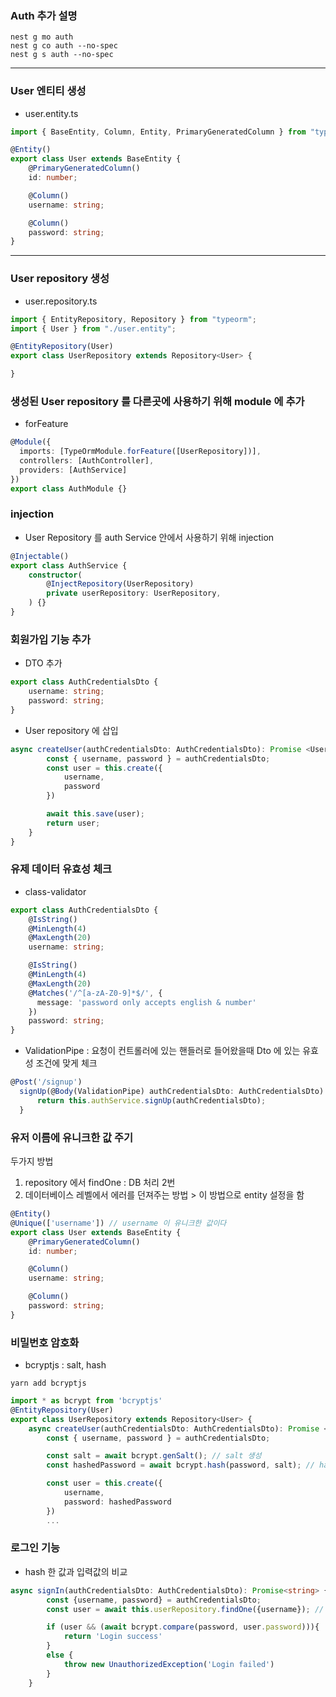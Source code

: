 ### Auth 추가 설명
```
nest g mo auth
nest g co auth --no-spec
nest g s auth --no-spec
```

---

### User 엔티티 생성
- user.entity.ts
```typescript
import { BaseEntity, Column, Entity, PrimaryGeneratedColumn } from "typeorm";

@Entity()
export class User extends BaseEntity {
    @PrimaryGeneratedColumn()
    id: number;

    @Column()
    username: string;

    @Column()
    password: string;
}
```
---

### User repository 생성
- user.repository.ts
```typescript
import { EntityRepository, Repository } from "typeorm";
import { User } from "./user.entity";

@EntityRepository(User)
export class UserRepository extends Repository<User> {

}
```

### 생성된 User repository 를 다른곳에 사용하기 위해 module 에 추가
- forFeature
```typescript
@Module({
  imports: [TypeOrmModule.forFeature([UserRepository])],
  controllers: [AuthController],
  providers: [AuthService]
})
export class AuthModule {}
```

### injection 
- User Repository 를 auth Service 안에서 사용하기 위해 injection
```typescript
@Injectable()
export class AuthService {
    constructor(
        @InjectRepository(UserRepository)
        private userRepository: UserRepository,
    ) {}
}
```

### 회원가입 기능 추가
- DTO 추가
``` typescript
export class AuthCredentialsDto {
    username: string;
    password: string;
}
```
- User repository 에 삽입
```typescript
async createUser(authCredentialsDto: AuthCredentialsDto): Promise <User> {
        const { username, password } = authCredentialsDto;
        const user = this.create({
            username,
            password
        })

        await this.save(user);
        return user;
    }
}
```

### 유제 데이터 유효성 체크
- class-validator
```typescript
export class AuthCredentialsDto {
    @IsString()
    @MinLength(4)
    @MaxLength(20)
    username: string;

    @IsString()
    @MinLength(4)
    @MaxLength(20)
    @Matches('/^[a-zA-Z0-9]*$/', {
      message: 'password only accepts english & number'
    })
    password: string;
}
```
- ValidationPipe : 요청이 컨트롤러에 있는 핸들러로 들어왔을때 Dto 에 있는 유효성 조건에 맞게 체크
```typescript
@Post('/signup')
  signUp(@Body(ValidationPipe) authCredentialsDto: AuthCredentialsDto): Promise<User>{
      return this.authService.signUp(authCredentialsDto);
  }
```


### 유저 이름에 유니크한 값 주기
두가지 방법
1. repository 에서 findOne : DB 처리 2번
2. 데이터베이스 레벨에서 에러를 던져주는 방법 > 이 방법으로 entity 설정을 함
```typescript
@Entity()
@Unique(['username']) // username 이 유니크한 값이다
export class User extends BaseEntity {
    @PrimaryGeneratedColumn()
    id: number;

    @Column()
    username: string;

    @Column()
    password: string;
}
```


### 비밀번호 암호화
- bcryptjs : salt, hash
```shell
yarn add bcryptjs
```

```typescript
import * as bcrypt from 'bcryptjs'
@EntityRepository(User)
export class UserRepository extends Repository<User> {
    async createUser(authCredentialsDto: AuthCredentialsDto): Promise <User> {
        const { username, password } = authCredentialsDto;

        const salt = await bcrypt.genSalt(); // salt 생성
        const hashedPassword = await bcrypt.hash(password, salt); // hash화

        const user = this.create({
            username,
            password: hashedPassword
        })
        ...
```

### 로그인 기능
- hash 한 값과 입력값의 비교
```typescript
async signIn(authCredentialsDto: AuthCredentialsDto): Promise<string> {
        const {username, password} = authCredentialsDto;
        const user = await this.userRepository.findOne({username}); // username으로 찾는다

        if (user && (await bcrypt.compare(password, user.password))){
            return 'Login success'
        }
        else {
            throw new UnauthorizedException('Login failed')
        }
    }
```

